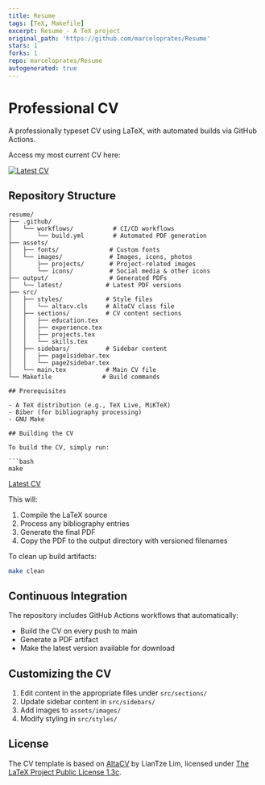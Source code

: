 ```yaml
---
title: Resume
tags: [TeX, Makefile]
excerpt: Resume - A TeX project
original_path: 'https://github.com/marceloprates/Resume'
stars: 1
forks: 1
repo: marceloprates/Resume
autogenerated: true
---
```

# Professional CV

A professionally typeset CV using LaTeX, with automated builds via GitHub Actions.

Access my most current CV here:

[![Latest CV](https://img.shields.io/badge/PDF-Download-blue?logo=adobeacrobatreader)](https://github.com/marceloprates/Resume/blob/master/output/latest/cv_latest.pdf)

## Repository Structure

```
resume/
├── .github/
│   └── workflows/           # CI/CD workflows
│       └── build.yml        # Automated PDF generation
├── assets/
│   ├── fonts/              # Custom fonts
│   └── images/             # Images, icons, photos
│       ├── projects/       # Project-related images
│       └── icons/          # Social media & other icons
├── output/                 # Generated PDFs
│   └── latest/            # Latest PDF versions
├── src/
│   ├── styles/            # Style files
│   │   └── altacv.cls     # AltaCV class file
│   ├── sections/          # CV content sections
│   │   ├── education.tex
│   │   ├── experience.tex
│   │   ├── projects.tex
│   │   └── skills.tex
│   ├── sidebars/          # Sidebar content
│   │   ├── page1sidebar.tex
│   │   └── page2sidebar.tex
│   └── main.tex           # Main CV file
└── Makefile              # Build commands

## Prerequisites

- A TeX distribution (e.g., TeX Live, MiKTeX)
- Biber (for bibliography processing)
- GNU Make

## Building the CV

To build the CV, simply run:

```bash
make
```

[Latest CV](output/latest/cv_latest.pdf)

This will:
1. Compile the LaTeX source
2. Process any bibliography entries
3. Generate the final PDF
4. Copy the PDF to the output directory with versioned filenames

To clean up build artifacts:

```bash
make clean
```

## Continuous Integration

The repository includes GitHub Actions workflows that automatically:
- Build the CV on every push to main
- Generate a PDF artifact
- Make the latest version available for download

## Customizing the CV

1. Edit content in the appropriate files under `src/sections/`
2. Update sidebar content in `src/sidebars/`
3. Add images to `assets/images/`
4. Modify styling in `src/styles/`

## License

The CV template is based on [AltaCV](https://github.com/liantze/AltaCV) by LianTze Lim, licensed under [The LaTeX Project Public License 1.3c](https://www.latex-project.org/lppl.txt).
